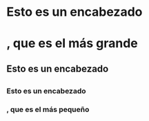 # Esto es un encabezado <h1>, que es el más grande
## Esto es un encabezado <h2>
### Esto es un encabezado <h3>, que es el más pequeño
